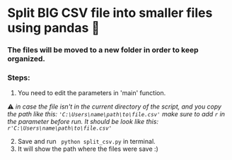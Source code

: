 #  Split BIG CSV file into smaller files using pandas :pinching_hand: 

### The files will be moved to a new folder in order to keep organized. 

### **Steps**: 

1. You need to edit the parameters in 'main' function.

:warning: _in case the file isn't in the current directory of the script, and you copy the path like this: 
<code>'C:\Users\name\path\to\file.csv'</code> make sure to add <code>r</code> in the parameter before run. It should be look like this: <code>r'C:\Users\name\path\to\file.csv'</code>_ 

2. Save and run <code> python split_csv.py</code> in terminal. 
3. It will show the path where the files were save :) 
